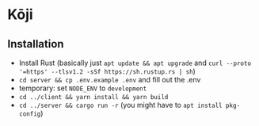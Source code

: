# Kōji

## Installation

- Install Rust (basically just `apt update && apt upgrade` and `curl --proto '=https' --tlsv1.2 -sSf https://sh.rustup.rs | sh`)
- `cd server && cp .env.example .env` and fill out the .env
- temporary: set `NODE_ENV` to `development`
- `cd ../client && yarn install && yarn build`
- `cd ../server && cargo run -r` (you might have to `apt install pkg-config`)
